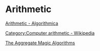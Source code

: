 # Arithmetic
[Arithmetic - Algorithmica](https://en.algorithmica.org/hpc/arithmetic/)

[Category:Computer arithmetic - Wikipedia](https://en.wikipedia.org/wiki/Category:Computer_arithmetic)

[The Aggregate Magic Algorithms](http://aggregate.org/MAGIC/)